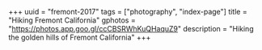 +++
uuid = "fremont-2017"
tags = ["photography", "index-page"]
title = "Hiking Fremont California"
gphotos = "https://photos.app.goo.gl/ccCBSRWhKuQHaquZ9"
description = "Hiking the golden hills of Fremont California"
+++
